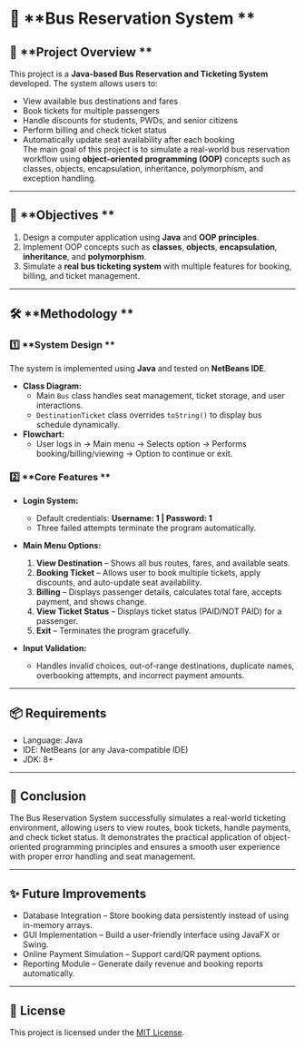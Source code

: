 # 🚌 **Bus Reservation System ** 

## 📌 **Project Overview ** 
This project is a **Java-based Bus Reservation and Ticketing System** developed.
The system allows users to:  
- View available bus destinations and fares  
- Book tickets for multiple passengers  
- Handle discounts for students, PWDs, and senior citizens  
- Perform billing and check ticket status  
- Automatically update seat availability after each booking  
The main goal of this project is to simulate a real-world bus reservation workflow using **object-oriented programming (OOP)** concepts such as classes, objects, encapsulation, inheritance, polymorphism, and exception handling.

---

## 🎯 **Objectives  **
1. Design a computer application using **Java** and **OOP principles**.  
2. Implement OOP concepts such as **classes**, **objects**, **encapsulation**, **inheritance**, and **polymorphism**.  
3. Simulate a **real bus ticketing system** with multiple features for booking, billing, and ticket management.  

---

## 🛠️ **Methodology  **
### 1️⃣ **System Design ** 
The system is implemented using **Java** and tested on **NetBeans IDE**.  
- **Class Diagram:**  
  - Main `Bus` class handles seat management, ticket storage, and user interactions.
  - `DestinationTicket` class overrides `toString()` to display bus schedule dynamically.  
- **Flowchart:**  
  - User logs in → Main menu → Selects option → Performs booking/billing/viewing → Option to continue or exit.

### 2️⃣ **Core Features ** 
- **Login System:**  
  - Default credentials: **Username: 1 | Password: 1**  
  - Three failed attempts terminate the program automatically.  

- **Main Menu Options:**  
  1. **View Destination** – Shows all bus routes, fares, and available seats.  
  2. **Booking Ticket** – Allows user to book multiple tickets, apply discounts, and auto-update seat availability.  
  3. **Billing** – Displays passenger details, calculates total fare, accepts payment, and shows change.  
  4. **View Ticket Status** – Displays ticket status (PAID/NOT PAID) for a passenger.  
  5. **Exit** – Terminates the program gracefully.  

- **Input Validation:**  
  - Handles invalid choices, out-of-range destinations, duplicate names, overbooking attempts, and incorrect payment amounts.  

---

## 📦 **Requirements**
- Language: Java
- IDE: NetBeans (or any Java-compatible IDE)
- JDK: 8+

---

## 📌 **Conclusion**
The Bus Reservation System successfully simulates a real-world ticketing environment, allowing users to view routes, book tickets, handle payments, and check ticket status. It demonstrates the practical application of object-oriented programming principles and ensures a smooth user experience with proper error handling and seat management.

---

## ✨ **Future Improvements**
- Database Integration – Store booking data persistently instead of using in-memory arrays.
- GUI Implementation – Build a user-friendly interface using JavaFX or Swing.
- Online Payment Simulation – Support card/QR payment options.
- Reporting Module – Generate daily revenue and booking reports automatically.

---

## 📜 **License**
This project is licensed under the [MIT License](./LICENSE).  
